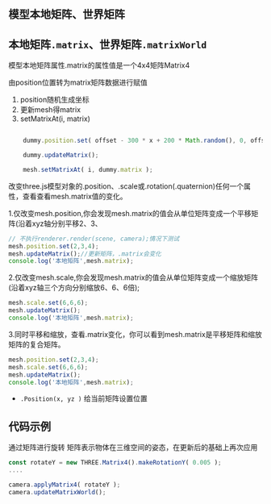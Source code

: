 ## 模型本地矩阵、世界矩阵

## 本地矩阵`.matrix`、世界矩阵`.matrixWorld`

模型本地矩阵属性.matrix的属性值是一个4x4矩阵Matrix4

由position位置转为matrix矩阵数据进行赋值
1. position随机生成坐标
2. 更新mesh得matrix
3. setMatrixAt(i, matrix)
```js

    dummy.position.set( offset - 300 * x + 200 * Math.random(), 0, offset - 300 * y );

    dummy.updateMatrix();

    mesh.setMatrixAt( i, dummy.matrix );
```


改变three.js模型对象的.position、.scale或.rotation(.quaternion)任何一个属性，查看查看mesh.matrix值的变化。

1.仅改变mesh.position,你会发现mesh.matrix的值会从单位矩阵变成一个平移矩阵(沿着xyz轴分别平移2、3、


```js
// 不执行renderer.render(scene, camera);情况下测试
mesh.position.set(2,3,4);
mesh.updateMatrix();//更新矩阵，.matrix会变化
console.log('本地矩阵',mesh.matrix);

```
2.仅改变mesh.scale,你会发现mesh.matrix的值会从单位矩阵变成一个缩放矩阵(沿着xyz轴三个方向分别缩放6、6、6倍);

```js
mesh.scale.set(6,6,6);
mesh.updateMatrix();
console.log('本地矩阵',mesh.matrix);

```
3.同时平移和缩放，查看.matrix变化，你可以看到mesh.matrix是平移矩阵和缩放矩阵的复合矩阵。
```js
mesh.position.set(2,3,4);
mesh.scale.set(6,6,6);
mesh.updateMatrix();
console.log('本地矩阵',mesh.matrix);
```

- `.Position(x, yz )`
给当前矩阵设置位置

## 代码示例
通过矩阵进行旋转
矩阵表示物体在三维空间的姿态，在更新后的基础上再次应用
```js
const rotateY = new THREE.Matrix4().makeRotationY( 0.005 );
....

camera.applyMatrix4( rotateY );
camera.updateMatrixWorld();

```
